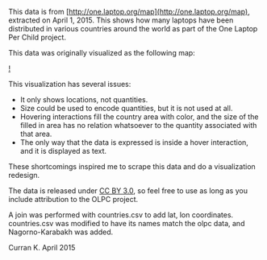 This data is from [http://one.laptop.org/map](http://one.laptop.org/map), extracted on April 1, 2015. This shows how many laptops have been distributed in various countries around the world as part of the One Laptop Per Child project.

This data was originally visualized as the following map:

[!](originalMap.png)

This visualization has several issues:

 * It only shows locations, not quantities.
 * Size could be used to encode quantities, but it is not used at all.
 * Hovering interactions fill the country area with color, and the size of the filled in area has no relation whatsoever to the quantity associated with that area.
 * The only way that the data is expressed is inside a hover interaction, and it is displayed as text.

These shortcomings inspired me to scrape this data and do a visualization redesign.

The data is released under [CC BY 3.0](http://creativecommons.org/licenses/by/3.0/), so feel free to use as long as you include attribution to the OLPC project.


A join was performed with countries.csv to add lat, lon coordinates. countries.csv was modified to have its names match the olpc data, and Nagorno-Karabakh was added.

Curran K. April 2015

